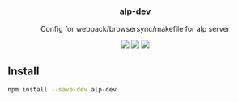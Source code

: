 <h3 align="center">
  alp-dev
</h3>

<p align="center">
  Config for webpack/browsersync/makefile for alp server
</p>

<p align="center">
  <a href="https://npmjs.org/package/alp-dev"><img src="https://img.shields.io/npm/v/alp-dev.svg?style=flat-square"></a>
  <a href="https://david-dm.org/alpjs/alp-dev"><img src="https://david-dm.org/alpjs/alp-dev.svg?style=flat-square"></a>
  <a href="https://dependencyci.com/github/alpjs/alp-dev"><img src="https://dependencyci.com/github/alpjs/alp-dev/badge?style=flat-square"></a>
</p>

## Install

```bash
npm install --save-dev alp-dev
```
